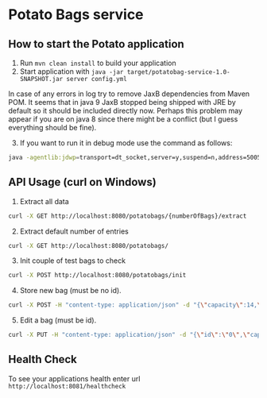 # Potato Bags service

How to start the Potato application
---

1. Run `mvn clean install` to build your application
2. Start application with `java -jar target/potatobag-service-1.0-SNAPSHOT.jar server config.yml`

In case of any errors in log try to remove JaxB dependencies from Maven POM.
It seems that in java 9 JaxB stopped being shipped with JRE by default so it should be included directly now.
Perhaps this problem may appear if you are on java 8 since there might be a conflict (but I guess everything should be fine).

3. If you want to run it in debug mode use the command as follows:

```bash
java -agentlib:jdwp=transport=dt_socket,server=y,suspend=n,address=5005 -jar target/potatobag-service-1.0-SNAPSHOT.jar server config.yml
```

API Usage (curl on Windows)
---

1. Extract all data
```bash
curl -X GET http://localhost:8080/potatobags/{numberOfBags}/extract
```

2. Extract default number of entries
```bash
curl -X GET http://localhost:8080/potatobags/
```

3. Init couple of test bags to check
```bash
curl -X POST http://localhost:8080/potatobags/init
```

4. Store new bag (must be no id).
```bash
curl -X POST -H "content-type: application/json" -d "{\"capacity\":14,\"supplier\":\"Owel\",\"date\":\"2019-03-23T19:59:41.394Z\",\"price\":5}" http://localhost:8080/potatobags
```

5. Edit a bag (must be id).
```bash
curl -X PUT -H "content-type: application/json" -d "{\"id\":\"0\",\"capacity\":14,\"supplier\":\"Owel\",\"date\":\"2019-03-23T19:59:41.394Z\",\"price\":5}" http://localhost:8080/potatobags/
```

Health Check
---

To see your applications health enter url `http://localhost:8081/healthcheck`
